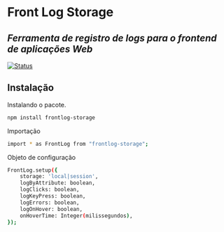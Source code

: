 # Front Log Storage
## _Ferramenta de registro de logs para o frontend de aplicações Web_

[![Status](https://img.shields.io/badge/npm-v1.0.0-green.svg)](https://www.npmjs.com/package/frontlog-storage)

## Instalação

Instalando o pacote.

```sh
npm install frontlog-storage
```

Importação

```sh
import * as FrontLog from "frontlog-storage";
```

Objeto de configuração

```sh
FrontLog.setup({
    storage: 'local|session',
    logByAttribute: boolean,
    logClicks: boolean,
    logKeyPress: boolean,
    logErrors: boolean,
    logOnHover: boolean,
    onHoverTime: Integer(milissegundos),
});
```